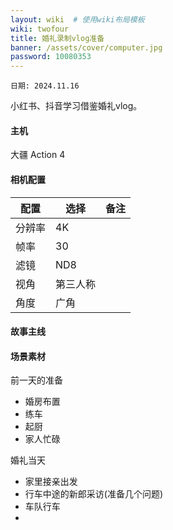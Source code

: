 ```yaml
---
layout: wiki  # 使用wiki布局模板
wiki: twofour
title: 婚礼录制vlog准备
banner: /assets/cover/computer.jpg
password: 10080353
--- 
```

`日期: 2024.11.16`

小红书、抖音学习借鉴婚礼vlog。

#### 主机
大疆 Action 4

#### 相机配置 
| 配置      | 选择 | 备注 |
| ----------- | ----------- | ----------- |
| 分辨率      |    4K    |        |
| 帧率      |    30    |        |
| 滤镜      |    ND8    |        |
| 视角      |    第三人称    |        |
| 角度      |    广角    |        |


#### 故事主线


#### 


#### 场景素材
前一天的准备
- 婚房布置
- 练车
- 起厨
- 家人忙碌

婚礼当天
- 家里接亲出发
- 行车中途的新郎采访(准备几个问题)
- 车队行车
- 



